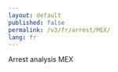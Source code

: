 ```yaml
---
layout: default
published: false
permalink: /v3/fr/arrest/MEX/
lang: fr
---
```


Arrest analysis MEX
